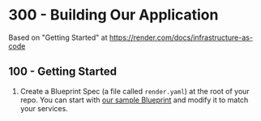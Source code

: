 # 300 - Building Our Application

Based on "Getting Started" at https://render.com/docs/infrastructure-as-code

## 100 - Getting Started

1) Create a Blueprint Spec (a file called ```render.yaml```) at the root of your repo. You can start with [our sample Blueprint](https://render.com/docs/blueprint-spec) and modify it to match your services.

